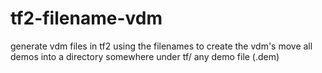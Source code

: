 # tf2-filename-vdm
generate vdm files in tf2 using the filenames to create the vdm's
move all demos into a directory somewhere under tf/
any demo file (.dem)

